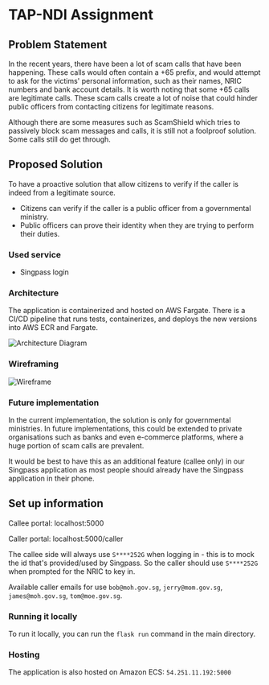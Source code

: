 # TAP-NDI Assignment

## Problem Statement
In the recent years, there have been a lot of scam calls that have been happening.
These calls would often contain a +65 prefix, and would attempt to ask for the victims' personal information, such as their names, NRIC numbers and bank account details. It is worth noting that some +65 calls are legitimate calls. 
These scam calls create a lot of noise that could hinder public officers from contacting citizens for legitimate reasons.

Although there are some measures such as ScamShield which tries to passively block scam messages and calls, it is still not a foolproof solution. Some calls still do get through. 

## Proposed Solution
To have a proactive solution that allow citizens to verify if the caller is indeed from a legitimate source.

- Citizens can verify if the caller is a public officer from a governmental ministry.
- Public officers can prove their identity when they are trying to perform their duties.

### Used service
- Singpass login

### Architecture
The application is containerized and hosted on AWS Fargate. There is a CI/CD pipeline that runs tests, containerizes, and deploys the new versions into AWS ECR and Fargate.

![Architecture Diagram](https://i.ibb.co/KWRJgzC/TAP-NDI.png)

### Wireframing
![Wireframe](https://gcdnb.pbrd.co/images/PYCPd1W254HH.png?o=1)

### Future implementation
In the current implementation, the solution is only for governmental ministries. In future implementations, this could be extended to private organisations such as banks and even e-commerce platforms, where a huge portion of scam calls are prevalent.

It would be best to have this as an additional feature (callee only) in our Singpass application as most people should already have the Singpass application in their phone.

## Set up information
Callee portal: localhost:5000

Caller portal: localhost:5000/caller

The callee side will always use `S****252G` when logging in - this is to mock the id that's provided/used by Singpass.
So the caller should use `S****252G` when prompted for the NRIC to key in.

Available caller emails for use `bob@moh.gov.sg`, `jerry@mom.gov.sg`, `james@moh.gov.sg`, `tom@moe.gov.sg`.

### Running it locally
To run it locally, you can run the `flask run` command in the main directory.

### Hosting
The application is also hosted on Amazon ECS: `54.251.11.192:5000`
